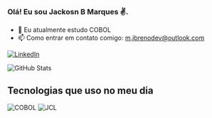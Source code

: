 
 
### Olá! Eu sou Jackosn B Marques ✌️.

- 🌱 Eu atualmente estudo COBOL 
- 📫 Como entrar em contato comigo: m.jbrenodev@outlook.com

[![LinkedIn](https://img.shields.io/badge/LinkedIn-0077B5?style=for-the-badge&logo=linkedin&logoColor=whiter=blue)](https://www.linkedin.com/in/jacksonbmarques/)

![GitHub Stats](https://github-readme-stats.vercel.app/api?username=JacksonBMarques&show_icons=true&theme=radical)

## Tecnologias que uso no meu dia

![COBOL](https://img.shields.io/badge/-COBOL-blue?style=flat&logo=cobol&logoColor=white)
![JCL](https://img.shields.io/badge/-JCL-blue?style=flat&logoColor=white)



